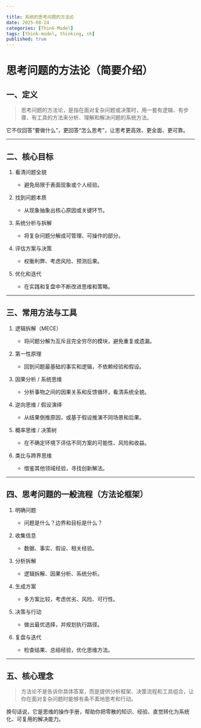 ```yaml
---

title: 系统的思考问题的方法论
date: 2025-08-24
categories: [Think-Model]
tags: [think-model, thinking, sh]
published: true
---
```



# 思考问题的方法论（简要介绍）

## 一、定义

> 思考问题的方法论，是指在面对复杂问题或决策时，用一套有逻辑、有步骤、有工具的方法来分析、理解和解决问题的系统方法。

它不仅回答“要做什么”，更回答“怎么思考”，让思考更高效、更全面、更可靠。

---

## 二、核心目标

1. 看清问题全貌

   * 避免局限于表面现象或个人经验。
2. 找到问题本质

   * 从现象抽象出核心原因或关键环节。
3. 系统分析与拆解

   * 将复杂问题分解成可管理、可操作的部分。
4. 评估方案与决策

   * 权衡利弊、考虑风险、预测后果。
5. 优化和迭代

   * 在实践和复盘中不断改进思维和策略。

---

## 三、常用方法与工具

1. 逻辑拆解（MECE）

   * 将问题分解为互斥且完全穷尽的模块，避免重复或遗漏。

2. 第一性原理

   * 回到问题最基础的事实和逻辑，不依赖经验和假设。

3. 因果分析 / 系统思维

   * 分析事物之间的因果关系和反馈循环，看清系统全貌。

4. 逆向思维 / 假设演绎

   * 从结果倒推原因，或基于假设推演不同场景和后果。

5. 概率思维 / 决策树

   * 在不确定环境下评估不同方案的可能性、风险和收益。

6. 类比与跨界思维

   * 借鉴其他领域经验，寻找创新解法。

---

## 四、思考问题的一般流程（方法论框架）

1. 明确问题

   * 问题是什么？边界和目标是什么？

2. 收集信息

   * 数据、事实、假设、相关经验。

3. 分析拆解

   * 逻辑拆解、因果分析、系统分析。

4. 生成方案

   * 多方案比较，考虑优劣、风险、可行性。

5. 决策与行动

   * 做出最优选择，并规划执行路径。

6. 复盘与迭代

   * 检查结果、总结经验，优化思维方法。

---

## 五、核心理念

> 方法论不是告诉你具体答案，而是提供分析框架、决策流程和工具组合，让你在面对复杂问题时能够有条不紊地思考和行动。

换句话说，它是思维的操作手册，帮助你把零散的知识、经验、直觉转化为系统化、可复用的解决能力。
